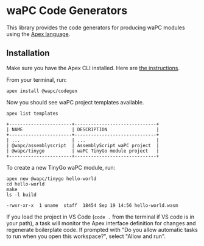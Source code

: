 # waPC Code Generators

This library provides the code generators for producing waPC modules using the [Apex language](https://apexlang.io).

## Installation

Make sure you have the Apex CLI installed. Here are [the instructions](https://apexlang.io/docs/getting-started).

From your terminal, run:

```shell
apex install @wapc/codegen
```

Now you should see waPC project templates available.

```shell
apex list templates
```

```
+-----------------------+------------------------------+
| NAME                  | DESCRIPTION                  |
+-----------------------+------------------------------+
| ...                   | ...                          |
| @wapc/assemblyscript  | AssemblyScript waPC project  |
| @wapc/tinygo          | waPC TinyGo module project   |
+-----------------------+------------------------------+
```

To create a new TinyGo waPC module, run:

```shell
apex new @wapc/tinygo hello-world
cd hello-world
make
ls -l build
```

```
-rwxr-xr-x  1 uname  staff  18454 Sep 19 14:56 hello-world.wasm
```

If you load the project in VS Code (`code .` from the terminal if VS code is in your path), a task will monitor the Apex interface definition for changes and regenerate boilerplate code. If prompted with "Do you allow automatic tasks to run when you open this workspace?", select "Allow and run".

